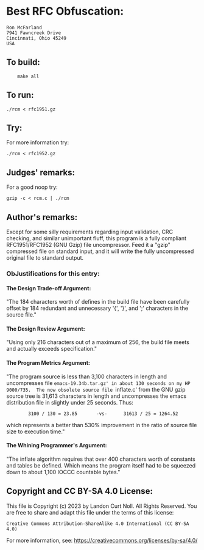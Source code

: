 # Best RFC Obfuscation:

    Ron McFarland
    7941 Fawncreek Drive
    Cincinnati, Ohio 45249
    USA

## To build:

        make all

## To run:

	./rcm < rfc1951.gz

## Try:

For more information try:

	./rcm < rfc1952.gz


## Judges' remarks:

For a good noop try:

	gzip -c < rcm.c | ./rcm

## Author's remarks:

Except for some silly requirements regarding input validation, CRC
checking, and similar unimportant fluff, this program is a fully
compliant RFC1951/RFC1952 (GNU Gzip) file uncompressor.  Feed it a
"gzip" compressed file on standard input, and it will write the fully
uncompressed original file to standard output.

### ObJustifications for this entry:

#### The Design Trade-off Argument:

"The 184 characters worth of defines in the build file have been
carefully offset by 184 redundant and unnecessary '{', '}', and ';'
characters in the source file."

#### The Design Review Argument:

"Using only 216 characters out of a maximum of 256, the build file
meets and actually exceeds specification."

#### The Program Metrics Argument:

"The program source is less than 3,100 characters in length and
uncompresses file `emacs-19.34b.tar.gz' in about 130 seconds on
my HP 9000/735.  The now obsolete source file `inflate.c' from
the GNU gzip source tree is 31,613 characters in length and
uncompresses the emacs distribution file in slightly under 25
seconds.  Thus:

            3100 / 130 = 23.85       -vs-      31613 / 25 = 1264.52

which represents a better than 530% improvement in the ratio of
source file size to execution time."

#### The Whining Programmer's Argument:

"The inflate algorithm requires that over 400 characters worth
of constants and tables be defined.  Which means the program
itself had to be squeezed down to about 1,100 IOCCC countable
bytes."

## Copyright and CC BY-SA 4.0 License:

This file is Copyright (c) 2023 by Landon Curt Noll.  All Rights Reserved.
You are free to share and adapt this file under the terms of this license:

    Creative Commons Attribution-ShareAlike 4.0 International (CC BY-SA 4.0)

For more information, see: https://creativecommons.org/licenses/by-sa/4.0/
